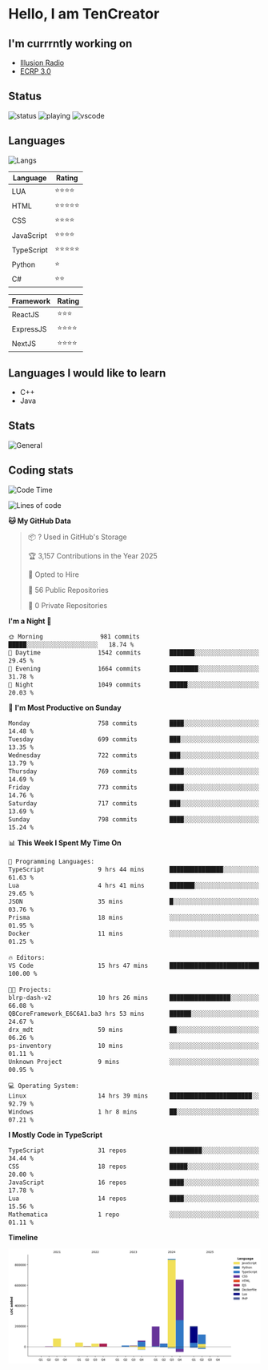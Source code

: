# Hello, I am TenCreator

## I'm currrntly working on
- [Illusion Radio](https://illusionradio.co.uk/)
- [ECRP 3.0](http://github.com/Emerald-Coast-Roleplay/)

## Status
![status](https://api.statusbadges.me/badge/status/518334475038359555?simple=true&style=for-the-badge)
![playing](https://api.statusbadges.me/badge/playing/518334475038359555?style=for-the-badge)
![vscode](https://api.statusbadges.me/badge/vscode/518334475038359555?style=for-the-badge)

## Languages
![Langs](https://github-readme-stats.vercel.app/api/top-langs/?username=tencreator&layout=compact&theme=radical)


|Language|Rating|
|--------|------|
|LUA|⭐️⭐️⭐️⭐️|
|HTML|⭐️⭐️⭐️⭐️⭐️|
|CSS|⭐️⭐️⭐️⭐️|
|JavaScript|⭐️⭐️⭐️⭐️|
|TypeScript|⭐️⭐️⭐️⭐️⭐️|
|Python|⭐️|
|C#|⭐️⭐️ |

|Framework|Rating|
|--------|------|
|ReactJS|⭐️⭐️⭐|
|ExpressJS|⭐️⭐️⭐️⭐️|
|NextJS|⭐️⭐️⭐⭐️|

## Languages I would like to learn
- C++
- Java

## Stats
![General](https://github-readme-stats.vercel.app/api?username=tencreator&show_icons=true&theme=radical)

## Coding stats

<!--START_SECTION:waka-->
![Code Time](http://img.shields.io/badge/Code%20Time-605%20hrs%2017%20mins-blue)

![Lines of code](https://img.shields.io/badge/From%20Hello%20World%20I%27ve%20Written-2.3%20million%20lines%20of%20code-blue)

**🐱 My GitHub Data** 

> 📦 ? Used in GitHub's Storage 
 > 
> 🏆 3,157 Contributions in the Year 2025
 > 
> 💼 Opted to Hire
 > 
> 📜 56 Public Repositories 
 > 
> 🔑 0 Private Repositories 
 > 
**I'm a Night 🦉** 

```text
🌞 Morning                981 commits         █████░░░░░░░░░░░░░░░░░░░░   18.74 % 
🌆 Daytime                1542 commits        ███████░░░░░░░░░░░░░░░░░░   29.45 % 
🌃 Evening                1664 commits        ████████░░░░░░░░░░░░░░░░░   31.78 % 
🌙 Night                  1049 commits        █████░░░░░░░░░░░░░░░░░░░░   20.03 % 
```
📅 **I'm Most Productive on Sunday** 

```text
Monday                   758 commits         ████░░░░░░░░░░░░░░░░░░░░░   14.48 % 
Tuesday                  699 commits         ███░░░░░░░░░░░░░░░░░░░░░░   13.35 % 
Wednesday                722 commits         ███░░░░░░░░░░░░░░░░░░░░░░   13.79 % 
Thursday                 769 commits         ████░░░░░░░░░░░░░░░░░░░░░   14.69 % 
Friday                   773 commits         ████░░░░░░░░░░░░░░░░░░░░░   14.76 % 
Saturday                 717 commits         ███░░░░░░░░░░░░░░░░░░░░░░   13.69 % 
Sunday                   798 commits         ████░░░░░░░░░░░░░░░░░░░░░   15.24 % 
```


📊 **This Week I Spent My Time On** 

```text
💬 Programming Languages: 
TypeScript               9 hrs 44 mins       ███████████████░░░░░░░░░░   61.63 % 
Lua                      4 hrs 41 mins       ███████░░░░░░░░░░░░░░░░░░   29.65 % 
JSON                     35 mins             █░░░░░░░░░░░░░░░░░░░░░░░░   03.76 % 
Prisma                   18 mins             ░░░░░░░░░░░░░░░░░░░░░░░░░   01.95 % 
Docker                   11 mins             ░░░░░░░░░░░░░░░░░░░░░░░░░   01.25 % 

🔥 Editors: 
VS Code                  15 hrs 47 mins      █████████████████████████   100.00 % 

🐱‍💻 Projects: 
blrp-dash-v2             10 hrs 26 mins      █████████████████░░░░░░░░   66.08 % 
QBCoreFramework_E6C6A1.ba3 hrs 53 mins       ██████░░░░░░░░░░░░░░░░░░░   24.67 % 
drx_mdt                  59 mins             ██░░░░░░░░░░░░░░░░░░░░░░░   06.26 % 
ps-inventory             10 mins             ░░░░░░░░░░░░░░░░░░░░░░░░░   01.11 % 
Unknown Project          9 mins              ░░░░░░░░░░░░░░░░░░░░░░░░░   00.95 % 

💻 Operating System: 
Linux                    14 hrs 39 mins      ███████████████████████░░   92.79 % 
Windows                  1 hr 8 mins         ██░░░░░░░░░░░░░░░░░░░░░░░   07.21 % 
```

**I Mostly Code in TypeScript** 

```text
TypeScript               31 repos            █████████░░░░░░░░░░░░░░░░   34.44 % 
CSS                      18 repos            █████░░░░░░░░░░░░░░░░░░░░   20.00 % 
JavaScript               16 repos            ████░░░░░░░░░░░░░░░░░░░░░   17.78 % 
Lua                      14 repos            ████░░░░░░░░░░░░░░░░░░░░░   15.56 % 
Mathematica              1 repo              ░░░░░░░░░░░░░░░░░░░░░░░░░   01.11 % 
```



**Timeline**

![Lines of Code chart](https://raw.githubusercontent.com/tencreator/tencreator/main/assets/bar_graph.png)


<!--END_SECTION:waka-->
